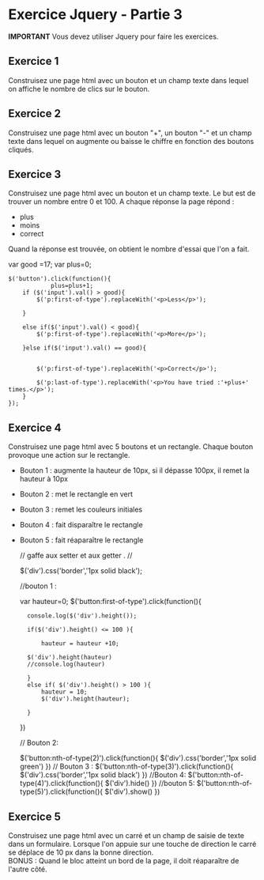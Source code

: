 
# Exercice Jquery - Partie 3

**IMPORTANT**
Vous devez utiliser Jquery pour faire les exercices.

## Exercice 1
Construisez une page html avec un bouton et un champ texte dans lequel on affiche le nombre de clics sur le bouton.

## Exercice 2
Construisez une page html avec un bouton "+", un bouton "-" et un champ texte dans lequel on augmente ou baisse le chiffre en fonction des boutons cliqués.

## Exercice 3
Construisez une page html avec un bouton et un champ texte. Le but est de trouver un nombre entre 0 et 100. A chaque réponse la page répond :
- plus
- moins
- correct

Quand la réponse est trouvée, on obtient le nombre d'essai que l'on a fait.

var good =17;
    var plus=0;
    
    $('button').click(function(){
                plus=plus+1;
        if ($('input').val() > good){
            $('p:first-of-type').replaceWith('<p>Less</p>');

        }
        
        else if($('input').val() < good){
            $('p:first-of-type').replaceWith('<p>More</p>');
        
        }else if($('input').val() == good){
            

            $('p:first-of-type').replaceWith('<p>Correct</p>');
            
            $('p:last-of-type').replaceWith('<p>You have tried :'+plus+' times.</p>');
        }
    });

## Exercice 4
Construisez une page html avec 5 boutons et un rectangle. Chaque bouton provoque une action sur le rectangle.
- Bouton 1 : augmente la hauteur de 10px, si il dépasse 100px, il remet la hauteur à 10px
- Bouton 2 : met le rectangle en vert
- Bouton 3 : remet les couleurs initiales
- Bouton 4 : fait disparaître le rectangle
- Bouton 5 : fait réaparaître le rectangle


    // gaffe aux setter et aux getter .
    //<div>
    $('div').css('border','1px solid black');
    
    //bouton 1 :
    
    var hauteur=0;
    $('button:first-of-type').click(function(){
        
        console.log($('div').height());
        
        if($('div').height() <= 100 ){
            
            hauteur = hauteur +10;
        
        $('div').height(hauteur)
        //console.log(hauteur)

        } 
        else if( $('div').height() > 100 ){
            hauteur = 10;
            $('div').height(hauteur);

        }
    })

    // Bouton 2: 

    $('button:nth-of-type(2)').click(function(){
        $('div').css('border','1px solid green')
    })
    // Bouton 3 :
    $('button:nth-of-type(3)').click(function(){
        $('div').css('border','1px solid black')
    })
    //Bouton 4:
    $('button:nth-of-type(4)').click(function(){
        $('div').hide()
    })
    //bouton 5:
    $('button:nth-of-type(5)').click(function(){
        $('div').show()
    })

   
## Exercice 5
Construisez une page html avec un carré et un champ de saisie de texte dans un formulaire.
Lorsque l'on appuie sur une touche de direction le carré se déplace de 10 px dans la bonne direction.  
BONUS : Quand le bloc atteint un bord de la page, il doit réaparaître de l'autre côté.

